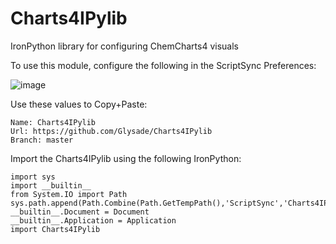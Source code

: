 # Charts4IPylib
IronPython library for configuring ChemCharts4 visuals

To use this module, configure the following in the ScriptSync Preferences:

![image](https://user-images.githubusercontent.com/46694342/198642238-f4fba0e8-076a-48c8-a0fd-0b7f1756b9c1.png)

Use these values to Copy+Paste:
```
Name: Charts4IPylib
Url: https://github.com/Glysade/Charts4IPylib
Branch: master
```

Import the Charts4IPylib using the following IronPython:

```
import sys
import __builtin__
from System.IO import Path
sys.path.append(Path.Combine(Path.GetTempPath(),'ScriptSync','Charts4IPylib'))
__builtin__.Document = Document
__builtin__.Application = Application
import Charts4IPylib
```
